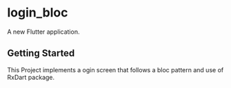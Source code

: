 # login_bloc

A new Flutter application.

## Getting Started

This Project implements a ogin screen that follows a bloc pattern and use of RxDart package.




